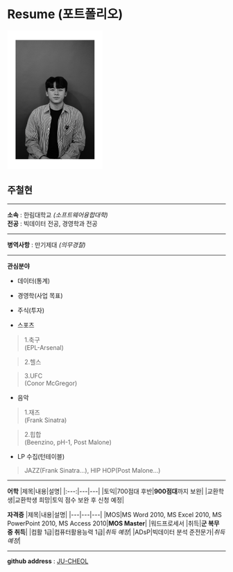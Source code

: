 # Resume (포트폴리오)
<img src=wattagatta.png height=320 width=220>

## 주철현

---

**소속** : 한림대학교 *(소프트웨어융합대학)*   
**전공** : 빅데이터 전공, 경영학과 전공   

---   

**병역사항** : 만기제대 *(의무경찰)*

---

**관심분야**
* 데이터(통계)

* 경영학(사업 목표)

* 주식(투자)   

* 스포츠
>1.축구   
>(EPL-Arsenal)   

>2.헬스   

>3.UFC   
>(Conor McGregor)

* 음악
>1.재즈   
>(Frank Sinatra)   

>2.힙합   
>(Beenzino, pH-1, Post Malone)   

* LP 수집(턴테이블)
>JAZZ(Frank Sinatra...), HIP HOP(Post Malone...)   

---

**어학**
|제목|내용|설명|
|:---:|---|---|
|토익|700점대 후반|**900점대**까지 보완|
|교환학생|교환학생 희망|토익 점수 보완 후 신청 예정|   


**자격증**
|제목|내용|설명|
|---|---|---|
|MOS|MS Word 2010, MS Excel 2010, MS PowerPoint 2010, MS Access 2010|**MOS Master**|
|워드프로세서         |취득|**군 복무 중 취득**|
|컴활 1급|컴퓨터활용능력 1급|*취득 예정*|
|ADsP|빅데이터 분석 준전문가|*취득 예정*|

---

**github address** : [JU-CHEOL][github]

[github]:http://github.com/JU-CHEOL
